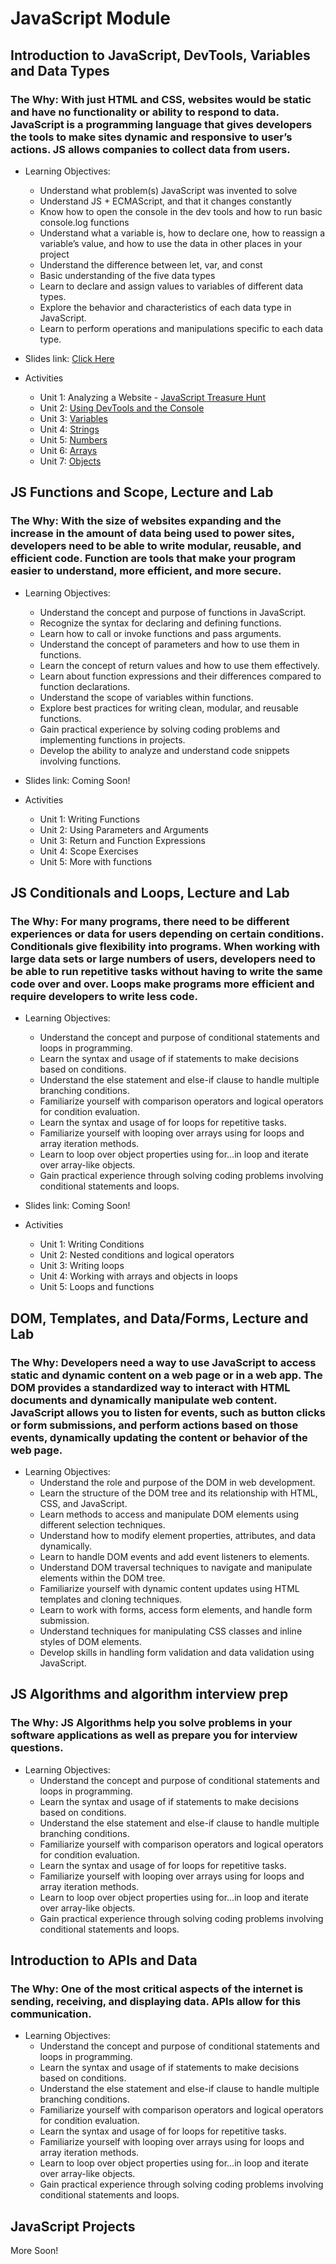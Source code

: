# JavaScript Module

## Introduction to JavaScript, DevTools, Variables and Data Types
### The Why: With just HTML and CSS, websites would be static and have no functionality or ability to respond to data. JavaScript is a programming language that gives developers the tools to make sites dynamic and responsive to user’s actions. JS allows companies to collect data from users.

- Learning Objectives:
    - Understand what problem(s) JavaScript was invented to solve
    - Understand JS + ECMAScript, and that it changes constantly
    - Know how to open the console in the dev tools and how to run basic console.log functions
    - Understand what a variable is, how to declare one, how to reassign a variable’s value, and how to use the data in other places in your project
    - Understand the difference between let, var, and const
    - Basic understanding of the five data types
    - Learn to declare and assign values to variables of different data types.
    - Explore the behavior and characteristics of each data type in JavaScript.
    - Learn to perform operations and manipulations specific to each data type.

- Slides link: [Click Here](https://www.canva.com/design/DAFpLgVyDB0/320DKN-frgCEf1f7RAm7cg/edit) 
- Activities
    - Unit 1: Analyzing a Website - [JavaScript Treasure Hunt](https://github.com/AnnieCannons/intro-to-programming-06-2023/tree/main/javascript/labs/javascript-variables-data-types/unit-1-javascript-treasure-hunt)
    - Unit 2: [Using DevTools and the Console](https://github.com/AnnieCannons/js-commands-and-console)
    - Unit 3: [Variables](https://github.com/AnnieCannons/js-variables-activities)
    - Unit 4: [Strings](https://github.com/AnnieCannons/js-working-with-strings)
    - Unit 5: [Numbers](https://github.com/AnnieCannons/js-working-with-numbers)
    - Unit 6: [Arrays](https://github.com/AnnieCannons/js-working-with-arrays)
    - Unit 7: [Objects](https://github.com/AnnieCannons/js-working-with-objects)


## JS Functions and Scope, Lecture and Lab
### The Why: With the size of websites expanding and the increase in the amount of data being used to power sites, developers need to be able to write modular, reusable, and efficient code. Function are tools that make your program easier to understand, more efficient, and more secure.

- Learning Objectives:
    - Understand the concept and purpose of functions in JavaScript.
    - Recognize the syntax for declaring and defining functions.
    - Learn how to call or invoke functions and pass arguments.
    - Understand the concept of parameters and how to use them in functions.
    - Learn the concept of return values and how to use them effectively.
    - Learn about function expressions and their differences compared to function declarations.
    - Understand the scope of variables within functions.
    - Explore best practices for writing clean, modular, and reusable functions.
    - Gain practical experience by solving coding problems and implementing functions in projects.
    - Develop the ability to analyze and understand code snippets involving functions.

- Slides link: Coming Soon!
- Activities
    - Unit 1: Writing Functions
    - Unit 2: Using Parameters and Arguments
    - Unit 3: Return and Function Expressions
    - Unit 4: Scope Exercises
    - Unit 5: More with functions


## JS Conditionals and Loops, Lecture and Lab
### The Why: For many programs, there need to be different experiences or data for users depending on certain conditions. Conditionals give flexibility into programs. When working with large data sets or large numbers of users, developers need to be able to run repetitive tasks without having to write the same code over and over. Loops make programs more efficient and require developers to write less code.

- Learning Objectives:
    - Understand the concept and purpose of conditional statements and loops in programming.
    - Learn the syntax and usage of if statements to make decisions based on conditions.
    - Understand the else statement and else-if clause to handle multiple branching conditions.
    - Familiarize yourself with comparison operators and logical operators for condition evaluation.
    - Learn the syntax and usage of for loops for repetitive tasks.
    - Familiarize yourself with looping over arrays using for loops and array iteration methods.
    - Learn to loop over object properties using for...in loop and iterate over array-like objects.
    - Gain practical experience through solving coding problems involving conditional statements and loops.

- Slides link: Coming Soon!
- Activities
    - Unit 1: Writing Conditions
    - Unit 2: Nested conditions and logical operators
    - Unit 3: Writing loops
    - Unit 4: Working with arrays and objects in loops
    - Unit 5: Loops and functions

## DOM, Templates, and Data/Forms, Lecture and Lab
### The Why: Developers need a way to use JavaScript to access static and dynamic content on a web page or in a web app. The DOM provides a standardized way to interact with HTML documents and dynamically manipulate web content. JavaScript allows you to listen for events, such as button clicks or form submissions, and perform actions based on those events, dynamically updating the content or behavior of the web page.
- Learning Objectives:
    - Understand the role and purpose of the DOM in web development.
    - Learn the structure of the DOM tree and its relationship with HTML, CSS, and JavaScript.
    - Learn methods to access and manipulate DOM elements using different selection techniques.
    - Understand how to modify element properties, attributes, and data dynamically.
    - Learn to handle DOM events and add event listeners to elements.
    - Understand DOM traversal techniques to navigate and manipulate elements within the DOM tree.
    - Familiarize yourself with dynamic content updates using HTML templates and cloning techniques.
    - Learn to work with forms, access form elements, and handle form submission.
    - Understand techniques for manipulating CSS classes and inline styles of DOM elements.
    - Develop skills in handling form validation and data validation using JavaScript.

## JS Algorithms and algorithm interview prep
### The Why: JS Algorithms help you solve problems in your software applications as well as prepare you for interview questions. 
- Learning Objectives:
    - Understand the concept and purpose of conditional statements and loops in programming.
    - Learn the syntax and usage of if statements to make decisions based on conditions.
    - Understand the else statement and else-if clause to handle multiple branching conditions.
    - Familiarize yourself with comparison operators and logical operators for condition evaluation.
    - Learn the syntax and usage of for loops for repetitive tasks.
    - Familiarize yourself with looping over arrays using for loops and array iteration methods.
    - Learn to loop over object properties using for...in loop and iterate over array-like objects.
    - Gain practical experience through solving coding problems involving conditional statements and loops.

## Introduction to APIs and Data
### The Why: One of the most critical aspects of the internet is sending, receiving, and displaying data. APIs allow for this communication. 
- Learning Objectives:
    - Understand the concept and purpose of conditional statements and loops in programming.
    - Learn the syntax and usage of if statements to make decisions based on conditions.
    - Understand the else statement and else-if clause to handle multiple branching conditions.
    - Familiarize yourself with comparison operators and logical operators for condition evaluation.
    - Learn the syntax and usage of for loops for repetitive tasks.
    - Familiarize yourself with looping over arrays using for loops and array iteration methods.
    - Learn to loop over object properties using for...in loop and iterate over array-like objects.
    - Gain practical experience through solving coding problems involving conditional statements and loops.

## JavaScript Projects 

More Soon!
